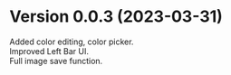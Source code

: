 # Version 0.0.3 (2023-03-31)

Added color editing, color picker.  
Improved Left Bar UI.  
Full image save function.  